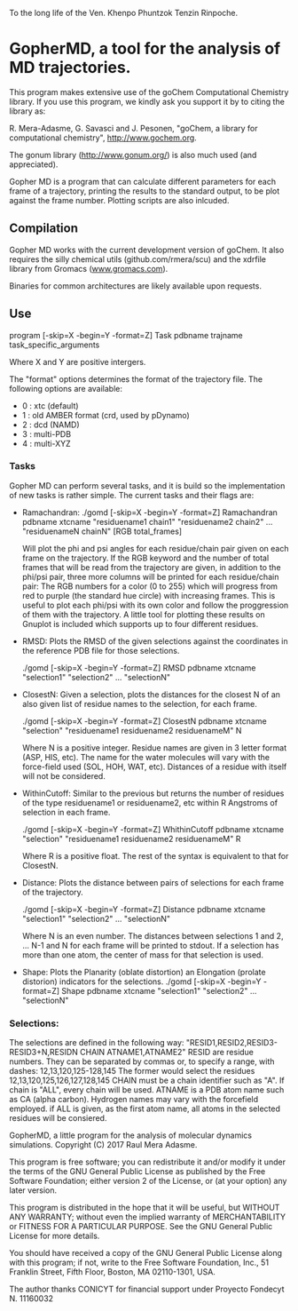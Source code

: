 To the long life of the Ven. Khenpo Phuntzok Tenzin Rinpoche.

# GopherMD, a tool for the analysis of MD trajectories.


This program makes extensive use of the goChem Computational Chemistry library.
If you use this program, we kindly ask you support it by to citing the library as:

R. Mera-Adasme, G. Savasci and J. Pesonen, "goChem, a library for computational chemistry", http://www.gochem.org.

The gonum library (http://www.gonum.org/) is also much used (and appreciated).



Gopher MD is a program that can calculate  different parameters for each frame of a trajectory, printing the results to the standard output, to be plot against the frame number.
Plotting scripts are also inlcuded.

##  Compilation
Gopher MD works with the current development version of goChem. It also requires the silly chemical utils (github.com/rmera/scu) and the xdrfile library from Gromacs (www.gromacs.com).

Binaries for common architectures are likely available upon requests.

## Use
program [-skip=X -begin=Y -format=Z] Task pdbname trajname task_specific_arguments

Where X and Y are positive intergers.

The "format" options determines the format of the trajectory file. The following options are available:

 * 0 : xtc (default)
 * 1 : old AMBER format (crd, used by pDynamo)
 * 2 : dcd (NAMD)
 * 3 : multi-PDB
 * 4 : multi-XYZ


### Tasks

Gopher MD can perform several tasks, and it is build so the implementation of new tasks is rather simple. The current tasks and their flags are:


* Ramachandran:
	./gomd  [-skip=X -begin=Y -format=Z] Ramachandran pdbname xtcname "residuename1 chain1" "residuename2 chain2" ... "residuenameN chainN" [RGB total_frames]

	Will plot the phi and psi angles for each residue/chain pair given on each frame on the trajectory. If the RGB keyword and the number of total frames that will be read from the trajectory are given, in addition to the phi/psi pair, three more columns will be printed for each residue/chain pair: The RGB numbers for a color (0 to 255) which will progress from red to purple (the standard hue circle) with increasing frames. This is useful to plot each phi/psi with its own color and follow the proggression of them with the trajectory. A little tool for plotting these results on Gnuplot is included which supports up to four different residues. 

* RMSD: Plots the RMSD of the given selections against the coordinates in the reference PDB file for those selections.
	
	./gomd [-skip=X -begin=Y -format=Z] RMSD pdbname xtcname "selection1" "selection2" ... "selectionN"

* ClosestN: Given a selection, plots the distances for the closest N of an also given list of residue names to the selection, for each frame.

	./gomd [-skip=X -begin=Y -format=Z] ClosestN pdbname xtcname "selection" "residuename1 residuename2 residuenameM" N

	Where N is a positive integer. Residue names are given in 3 letter format (ASP, HIS, etc). The name for the water molecules will vary with the force-field used (SOL, HOH, WAT, etc). Distances of a residue with itself will not be considered.   

* WithinCutoff: Similar to the previous but returns the number of residues of the type residuename1 or residuename2, etc within R Angstroms of selection in each frame.

	./gomd [-skip=X -begin=Y -format=Z] WhithinCutoff pdbname xtcname "selection" "residuename1 residuename2 residuenameM" R

	Where R is a positive float. The rest of the syntax is equivalent to that for ClosestN.

* Distance: Plots the distance between pairs of selections for each frame of the trajectory. 

	./gomd [-skip=X -begin=Y -format=Z] Distance pdbname xtcname "selection1" "selection2" ... "selectionN" 
	
	Where N is an even number. The distances between selections 1 and 2, ... N-1 and N for each frame will be printed to stdout. If a selection has more than one atom, the center of mass for that selection is used.

* Shape: Plots the Planarity (oblate distortion) an Elongation (prolate distorion) indicators for the selections.
	./gomd [-skip=X -begin=Y -format=Z] Shape pdbname xtcname "selection1" "selection2" ... "selectionN" 
	
	
### Selections: 

The selections are defined in the following way: "RESID1,RESID2,RESID3-RESID3+N,RESIDN CHAIN ATNAME1,ATNAME2"
RESID are residue numbers. They can be separated by commas or, to specify a range, with dashes: 12,13,120,125-128,145  The former would select the residues 12,13,120,125,126,127,128,145
CHAIN must be a chain identifier such as "A". If chain is "ALL", every chain will be used.
ATNAME is a PDB atom name such as CA (alpha carbon). Hydrogen names may vary with the forcefield employed. if ALL is given, as the first atom name, all atoms in the selected residues will be consiered.




GopherMD, a little program for the analysis of molecular dynamics simulations.
Copyright (C) 2017  Raul Mera Adasme.

This program is free software; you can redistribute it and/or
modify it under the terms of the GNU General Public License
as published by the Free Software Foundation; either version 2
of the License, or (at your option) any later version.

This program is distributed in the hope that it will be useful,
but WITHOUT ANY WARRANTY; without even the implied warranty of
MERCHANTABILITY or FITNESS FOR A PARTICULAR PURPOSE.  See the
GNU General Public License for more details.

You should have received a copy of the GNU General Public License
along with this program; if not, write to the Free Software
Foundation, Inc., 51 Franklin Street, Fifth Floor, Boston, MA  02110-1301, USA.



The author thanks CONICYT for financial support under Proyecto Fondecyt N. 11160032
